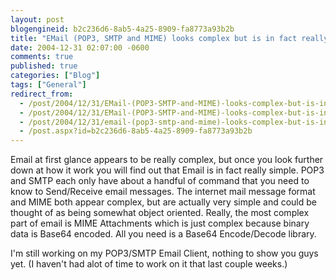 ```yaml
---
layout: post
blogengineid: b2c236d6-8ab5-4a25-8909-fa8773a93b2b
title: "EMail (POP3, SMTP and MIME) looks complex but is in fact really simple"
date: 2004-12-31 02:07:00 -0600
comments: true
published: true
categories: ["Blog"]
tags: ["General"]
redirect_from: 
  - /post/2004/12/31/EMail-(POP3-SMTP-and-MIME)-looks-complex-but-is-in-fact-really-simple.aspx
  - /post/2004/12/31/EMail-(POP3-SMTP-and-MIME)-looks-complex-but-is-in-fact-really-simple
  - /post/2004/12/31/email-(pop3-smtp-and-mime)-looks-complex-but-is-in-fact-really-simple
  - /post.aspx?id=b2c236d6-8ab5-4a25-8909-fa8773a93b2b
---
```


Email at first glance appears to be really complex, but once you look further down at how it work you will find out that Email is in fact really simple. POP3 and SMTP each only have about a handful of command that you need to know to Send/Receive email messages. The internet mail message format and MIME both appear complex, but are actually very simple and could be thought of as being somewhat object oriented. Really, the most complex part of email is MIME Attachments which is just complex because binary data is Base64 encoded. All you need is a Base64 Encode/Decode library.

I'm still working on my POP3/SMTP Email Client, nothing to show you guys yet. (I haven't had alot of time to work on it that last couple weeks.)

